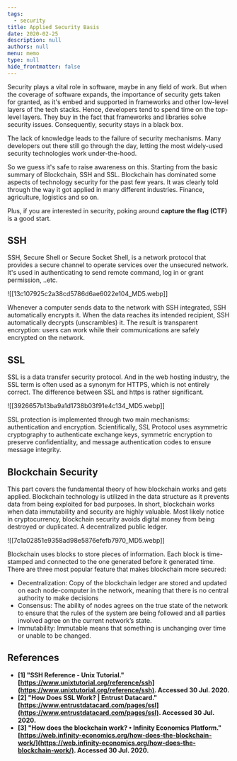 ```yaml
---
tags: 
  - security
title: Applied Security Basis
date: 2020-02-25
description: null
authors: null
menu: memo
type: null
hide_frontmatter: false
---
```


Security plays a vital role in software, maybe in any field of work. But when the coverage of software expands, the importance of security gets taken for granted, as it's embed and supported in frameworks and other low-level layers of the tech stacks. Hence, developers tend to spend time on the top-level layers. They buy in the fact that frameworks and libraries solve security issues. Consequently, security stays in a black box.

The lack of knowledge leads to the failure of security mechanisms. Many developers out there still go through the day, letting the most widely-used security technologies work under-the-hood.

So we guess it's safe to raise awareness on this. Starting from the basic summary of Blockchain, SSH and SSL. Blockchain has dominated some aspects of technology security for the past few years. It was clearly told through the way it got applied in many different industries. Finance, agriculture, logistics and so on.

Plus, if you are interested in security, poking around **capture the flag (CTF)** is a good start.

## SSH
SSH, Secure Shell or Secure Socket Shell, is a network protocol that provides a secure channel to operate services over the unsecured network. It's used in authenticating to send remote command, log in or grant permission, ..etc.

![[13c107925c2a38cd5786d6ae6022e104_MD5.webp]]

Whenever a computer sends data to the network with SSH integrated, SSH automatically encrypts it. When the data reaches its intended recipient, SSH automatically decrypts (unscrambles) it. The result is transparent encryption: users can work while their communications are safely encrypted on the network.

## SSL
SSL is a data transfer security protocol. And in the web hosting industry, the SSL term is often used as a synonym for HTTPS, which is not entirely correct. The difference between SSL and https is rather significant.

![[3926657b13ba9a1d1738b03f91e4c134_MD5.webp]]

SSL protection is implemented through two main mechanisms: authentication and encryption. Scientifically, SSL Protocol uses asymmetric cryptography to authenticate exchange keys, symmetric encryption to preserve confidentiality, and message authentication codes to ensure message integrity.

## Blockchain Security
This part covers the fundamental theory of how blockchain works and gets applied. Blockchain technology is utilized in the data structure as it prevents data from being exploited for bad purposes. In short, blockchain works when data immutability and security are highly valuable. Most likely notice in cryptocurrency, blockchain security avoids digital money from being destroyed or duplicated. A decentralized public ledger.

![[7c1a02851e9358ad98e5876efefb7970_MD5.webp]]

Blockchain uses blocks to store pieces of information. Each block is time-stamped and connected to the one generated before it generated time. There are three most popular feature that makes blockchain more secured:

* Decentralization: Copy of the blockchain ledger are stored and updated on each node-computer in the network, meaning that there is no central authority to make decisions
* Consensus: The ability of nodes agrees on the true state of the network to ensure that the rules of the system are being followed and all parties involved agree on the current network’s state.
* Immutability: Immutable means that something is unchanging over time or unable to be changed.

## References
* **[1] "SSH Reference - Unix Tutorial." ****[https://www.unixtutorial.org/reference/ssh](https://www.unixtutorial.org/reference/ssh)****. Accessed 30 Jul. 2020.**
* **[2] "How Does SSL Work? | Entrust Datacard." ****[https://www.entrustdatacard.com/pages/ssl](https://www.entrustdatacard.com/pages/ssl)****. Accessed 30 Jul. 2020.**
* **[3] "How does the blockchain work? • Infinity Economics Platform." ****[https://web.infinity-economics.org/how-does-the-blockchain-work/](https://web.infinity-economics.org/how-does-the-blockchain-work/)****. Accessed 30 Jul. 2020.**